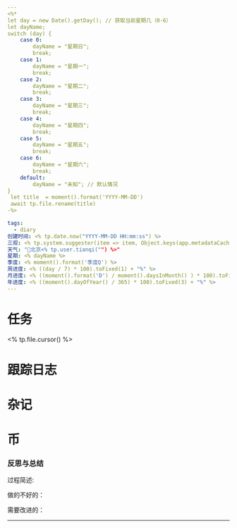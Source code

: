 ```yaml
---
<%*
let day = new Date().getDay(); // 获取当前星期几（0-6）
let dayName;
switch (day) {
    case 0:
        dayName = "星期日";
        break;
    case 1:
        dayName = "星期一";
        break;
    case 2:
        dayName = "星期二";
        break;
    case 3:
        dayName = "星期三";
        break;
    case 4:
        dayName = "星期四";
        break;
    case 5:
        dayName = "星期五";
        break;
    case 6:
        dayName = "星期六";
        break;
    default:
        dayName = "未知"; // 默认情况
}
 let title  = moment().format('YYYY-MM-DD')
 await tp.file.rename(title)
-%>

tags:
  - diary
创建时间: <% tp.date.now("YYYY-MM-DD HH:mm:ss") %>
三观: <% tp.system.suggester(item => item, Object.keys(app.metadataCache.getTags()).map(x => x.replace("#", ""))) %>
天气: "🌱北京<% tp.user.tianqi("") %>"
星期: <% dayName %>
季度: <% moment().format('季度Q') %>
周进度: <% ((day / 7) * 100).toFixed(1) + "%" %>
月进度: <% ((moment().format('D') / moment().daysInMonth() ) * 100).toFixed(2) + "%"  %>
年进度: <% ((moment().dayOfYear() / 365) * 100).toFixed(3) + "%" %>
---
```


# 任务
<% tp.file.cursor() %>


# 跟踪日志


# 杂记

# 币

### 反思与总结

过程简述: 

做的不好的：

需要改进的：

---

